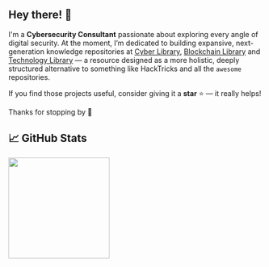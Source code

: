 ## Hey there! 👋

I'm a **Cybersecurity Consultant** passionate about exploring every angle of digital security. At the moment, I’m dedicated to building expansive, next-generation knowledge repositories at [Cyber Library](https://www.cyberlibrary.fr), [Blockchain Library](https://www.blockchainlibrary.fr) and [Technology Library](https://www.technologylibrary.fr)  — a resource designed as a more holistic, deeply structured alternative to something like HackTricks and all the ```awesome``` repositories.

If you find those projects useful, consider giving it a **star** ⭐ — it really helps!

Thanks for stopping by 🚀

## &#x1f4c8; GitHub Stats

<picture align="center">
  <source
    height=200
    srcset="https://github-readme-stats-fakgroup.vercel.app/api?username=florianamette&show_icons=true&theme=dark&rank_icon=github"
    media="(prefers-color-scheme: dark)"
  />
  <source
    height=200
    srcset="https://github-readme-stats-fakgroup.vercel.app/api?username=florianamette&show_icons=true&rank_icon=github"
    media="(prefers-color-scheme: light), (prefers-color-scheme: no-preference)"
  />
  <img height=200 src="https://github-readme-stats-fakgroup.vercel.app/api?username=florianamette&show_icons=true&rank_icon=github" />
</picture>
